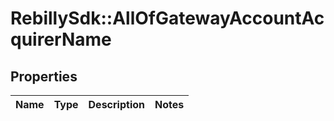 # RebillySdk::AllOfGatewayAccountAcquirerName

## Properties
Name | Type | Description | Notes
------------ | ------------- | ------------- | -------------

